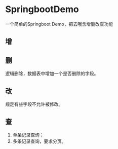 # SpringbootDemo
一个简单的Springboot Demo，把去哦含增删改查功能
## 增
## 删
逻辑删除，数据表中增加一个是否删除的字段。
## 改
规定有些字段不允许被修改。
## 查
1. 单条记录查询；
2. 多条记录查询，要求分页。
